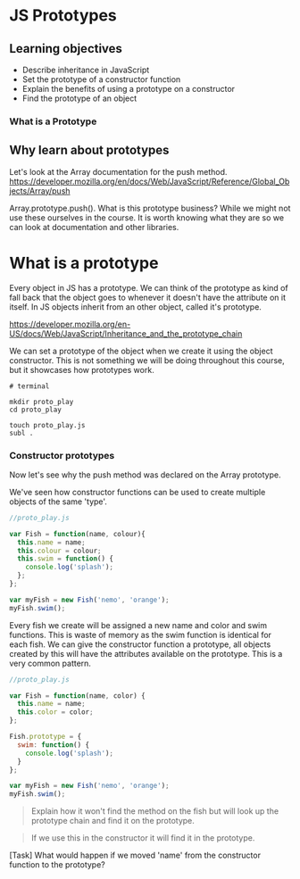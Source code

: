 # JS Prototypes

## Learning objectives
- Describe inheritance in JavaScript
- Set the prototype of a constructor function
- Explain the benefits of using a prototype on a constructor
- Find the prototype of an object

### What is a Prototype

## Why learn about prototypes
Let's look at the Array documentation for the push method.
https://developer.mozilla.org/en/docs/Web/JavaScript/Reference/Global_Objects/Array/push

Array.prototype.push().  What is this prototype business?  While we might not use these ourselves in the course.  It is worth knowing what they are so we can look at documentation and other libraries.


# What is a prototype
Every object in JS has a prototype.  We can think of the prototype as kind of fall back that the object goes to whenever it doesn't have the attribute on it itself. In JS objects inherit from an other object, called it's prototype.

https://developer.mozilla.org/en-US/docs/Web/JavaScript/Inheritance_and_the_prototype_chain

We can set a prototype of the object when we create it using the object constructor.  This is not something we will be doing throughout this course,  but it showcases how prototypes work.

```
# terminal 

mkdir proto_play
cd proto_play

touch proto_play.js
subl .
```

### Constructor prototypes

Now let's see why the push method was declared on the Array prototype.

We've seen how constructor functions can be used to create multiple objects of the same 'type'.

```js
//proto_play.js

var Fish = function(name, colour){
  this.name = name;
  this.colour = colour;
  this.swim = function() {
    console.log('splash');
  };
};

var myFish = new Fish('nemo', 'orange');
myFish.swim();
```

Every fish we create will be assigned a new name and color and swim functions.  This is waste of memory as the swim function is identical for each fish.  We can give the constructor function a prototype, all objects created by this will have the attributes available on the prototype.  This is a very common pattern.

```js
//proto_play.js

var Fish = function(name, color) {
  this.name = name;
  this.color = color;
};

Fish.prototype = {
  swim: function() {
    console.log('splash');
  }
};

var myFish = new Fish('nemo', 'orange');
myFish.swim();
```

> Explain how it won't find the method on the fish but will look up the prototype chain and find it on the prototype.

> If we use this in the constructor it will find it in the prototype.

[Task] What would happen if we moved 'name' from the constructor function to the prototype?
